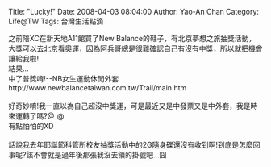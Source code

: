 Title: "Lucky!"
Date: 2008-04-03 08:04:00
Author: Yao-An Chan
Category: Life@TW
Tags: 台灣生活點滴


<div class='post'>
之前陪XC在新天地A11館買了New Balance的鞋子，有北京夢想之旅抽獎活動，大獎可以去北京看奧運，因為阿兵哥總是很難確認自己有沒有中獎，所以就把機會讓給我啦!<br />結果...<br />中了普獎唷!--NB女生運動休閒外套<br />http://www.newbalancetaiwan.com.tw/Trail/main.htm<br /><br />好奇妙唷!我一直以為自己超沒中獎運，可是最近又是中發票又是中外套，我是時來運轉了嗎?@_@<br />有點怕怕的XD<br /><br />話說我去年耶誕節科管所校友抽獎活動中的2G隨身碟還沒有收到啊!到底是怎麼回事呢?該不會就是過年後那張我沒去領的掛號吧...囧</div>
